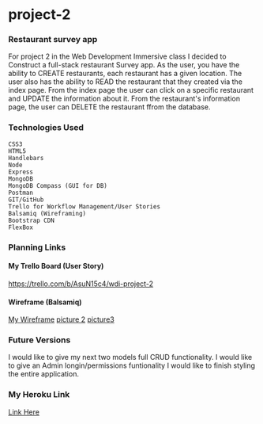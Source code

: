 # project-2
### Restaurant survey app
For project 2 in the Web Development Immersive class I decided to Construct a full-stack restaurant Survey app. As the user, you have the ability to CREATE restaurants, each restaurant has a given location. The user also has the ability to READ the restaurant that they created via the index page. From the index page the user can click on a specific restaurant and UPDATE the information about it. From the restaurant's information page, the user can DELETE the restaurant ffrom the database.

### Technologies Used
```
CSS3 
HTML5
Handlebars
Node
Express
MongoDB
MongoDB Compass (GUI for DB)
Postman
GIT/GitHub
Trello for Workflow Management/User Stories
Balsamiq (Wireframing)
Bootstrap CDN
FlexBox
```


### Planning Links
#### My Trello Board (User Story)
https://trello.com/b/AsuN15c4/wdi-project-2
#### Wireframe (Balsamiq)
[My Wireframe](/images/sc1.png)
[picture 2](/images/sc2.png) 
[picture3](/images/sc3.png)

### Future Versions
I would like to give my next two models full CRUD functionality.
I would like to give an Admin longin/permissions funtionality
I would like to finish styling the entire application.

### My Heroku Link
[Link Here](https://nameless-beach-97431.herokuapp.com/restaurants)